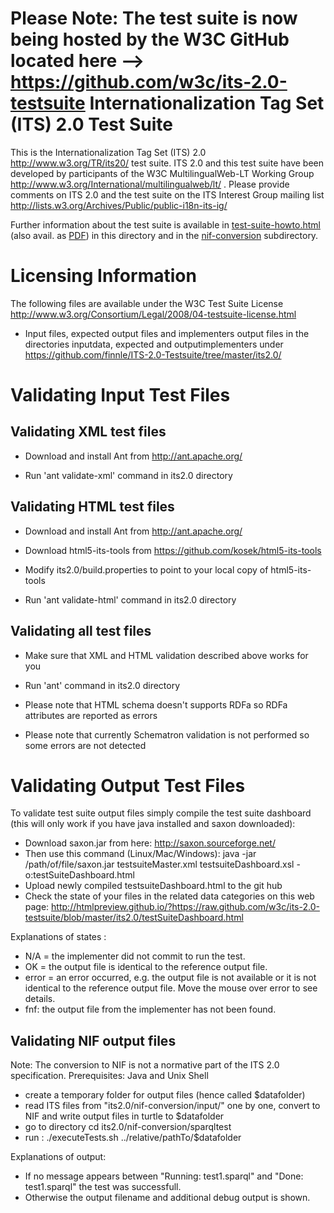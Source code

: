 Please Note: The test suite is now being hosted by the W3C GitHub located here --> https://github.com/w3c/its-2.0-testsuite 
Internationalization Tag Set (ITS) 2.0 Test Suite
=================

This is the Internationalization Tag Set (ITS) 2.0 http://www.w3.org/TR/its20/ test suite. ITS 2.0 and this test suite have been developed by participants of the W3C MultilingualWeb-LT Working Group http://www.w3.org/International/multilingualweb/lt/ . Please provide comments on ITS 2.0 and the test suite on the ITS Interest Group mailing list http://lists.w3.org/Archives/Public/public-i18n-its-ig/

Further information about the test suite is available in [test-suite-howto.html](its2.0/test-suite-howto.html) (also avail. as [PDF](its2.0/test-suite-howto.pdf)) in this directory and in the [nif-conversion](its2.0/nif-conversion) subdirectory.

Licensing Information
=================

The following files are available under the W3C Test Suite License http://www.w3.org/Consortium/Legal/2008/04-testsuite-license.html

* Input files, expected output files and implementers output files in the directories inputdata, expected and outputimplementers under https://github.com/finnle/ITS-2.0-Testsuite/tree/master/its2.0/

Validating Input Test Files
=================
Validating XML test files
-------------------------

* Download and install Ant from http://ant.apache.org/

* Run 'ant validate-xml' command in its2.0 directory

Validating HTML test files
--------------------------

* Download and install Ant from http://ant.apache.org/

* Download html5-its-tools from https://github.com/kosek/html5-its-tools

* Modify its2.0/build.properties to point to your local copy of html5-its-tools

* Run 'ant validate-html' command in its2.0 directory

Validating all test files
-------------------------

* Make sure that XML and HTML validation described above works for you

* Run 'ant' command in its2.0 directory

* Please note that HTML schema doesn't supports RDFa so RDFa attributes are reported as errors

* Please note that currently Schematron validation is not performed so some errors are not detected
 
Validating Output Test Files
=================
To validate test suite output files simply compile the test suite dashboard (this will only work if you have java installed and saxon downloaded):

* Download saxon.jar from here: http://saxon.sourceforge.net/
* Then use this command (Linux/Mac/Windows): 
  java -jar /path/of/file/saxon.jar  testsuiteMaster.xml  testsuiteDashboard.xsl -o:testSuiteDashboard.html
* Upload newly compiled testsuiteDashboard.html to the git hub
* Check the state of your files in the related data categories on this web page:
  http://htmlpreview.github.io/?https://raw.github.com/w3c/its-2.0-testsuite/blob/master/its2.0/testSuiteDashboard.html

Explanations of states :
* N/A = the implementer did not commit to run the test.
* OK = the output file is identical to the reference output file.
* error = an error occurred, e.g. the output file is not available or it is not identical to the reference output file. Move the mouse over error to see details.
* fnf: the output file from the implementer has not been found.

Validating NIF output files
---------------------------
Note: The conversion to NIF is not a normative part of the ITS 2.0 specification.
Prerequisites: Java and Unix Shell
* create a temporary folder for output files (hence called $datafolder)
* read ITS files from "its2.0/nif-conversion/input/" one by one, convert to NIF and write output files in turtle to $datafolder
* go to directory 
  cd its2.0/nif-conversion/sparqltest
* run :
  ./executeTests.sh ../relative/pathTo/$datafolder
  
Explanations of output:
* If no message appears between "Running: test1.sparql" and "Done: test1.sparql" the test was successfull. 
* Otherwise the output filename and additional debug output is shown.
